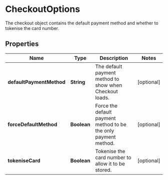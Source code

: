 

# CheckoutOptions

The checkout object contains the default payment method and whether to tokenise the card number.

## Properties

| Name | Type | Description | Notes |
|------------ | ------------- | ------------- | -------------|
|**defaultPaymentMethod** | **String** | The default payment method to show when Checkout loads. |  [optional] |
|**forceDefaultMethod** | **Boolean** | Force the default payment method to be the only payment method. |  [optional] |
|**tokeniseCard** | **Boolean** | Tokenise the card number to allow it to be stored. |  [optional] |



